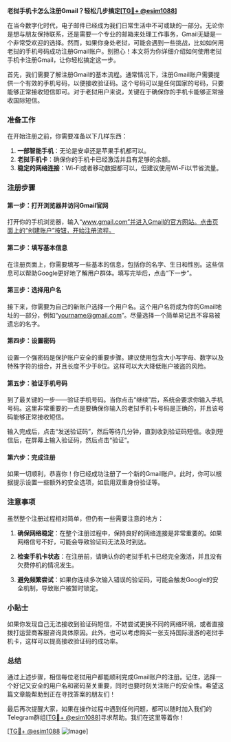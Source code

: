 **老挝手机卡怎么注册Gmail？轻松几步搞定[[TG💪+ @esim1088](https://t.me/s/esim1088)]**

在当今数字化时代，电子邮件已经成为我们日常生活中不可或缺的一部分。无论你是想与朋友保持联系，还是需要一个专业的邮箱来处理工作事务，Gmail无疑是一个非常受欢迎的选择。然而，如果你身处老挝，可能会遇到一些挑战，比如如何用老挝的手机号码成功注册Gmail账户。别担心！本文将为你详细介绍如何使用老挝手机卡注册Gmail，让你轻松搞定这一步。

首先，我们需要了解注册Gmail的基本流程。通常情况下，注册Gmail账户需要提供一个有效的手机号码，以便接收验证码。这个号码可以是任何国家的号码，只要能够正常接收短信即可。对于老挝用户来说，关键在于确保你的手机卡能够正常接收国际短信。

### 准备工作

在开始注册之前，你需要准备以下几样东西：

1. **一部智能手机**：无论是安卓还是苹果手机都可以。
2. **老挝手机卡**：确保你的手机卡已经激活并且有足够的余额。
3. **稳定的网络连接**：Wi-Fi或者移动数据都可以，但建议使用Wi-Fi以节省流量。

### 注册步骤

#### 第一步：打开浏览器并访问Gmail官网

打开你的手机浏览器，输入“www.gmail.com”并进入Gmail的官方网站。点击页面上的“创建账户”按钮，开始注册流程。

#### 第二步：填写基本信息

在注册页面上，你需要填写一些基本的信息，包括你的名字、生日和性别。这些信息可以帮助Google更好地了解用户群体。填写完毕后，点击“下一步”。

#### 第三步：选择用户名

接下来，你需要为自己的新账户选择一个用户名。这个用户名将成为你的Gmail地址的一部分，例如“yourname@gmail.com”。尽量选择一个简单易记且不容易被遗忘的名字。

#### 第四步：设置密码

设置一个强密码是保护账户安全的重要步骤。建议使用包含大小写字母、数字以及特殊字符的组合，并且长度不少于8位。这样可以大大降低账户被盗的风险。

#### 第五步：验证手机号码

到了最关键的一步——验证手机号码。当你点击“继续”后，系统会要求你输入手机号码。这里非常重要的一点是要确保你输入的老挝手机卡号码是正确的，并且该号码能够正常接收短信。

输入完成后，点击“发送验证码”，然后等待几分钟，直到收到验证码短信。收到短信后，在屏幕上输入验证码，然后点击“验证”。

#### 第六步：完成注册

如果一切顺利，恭喜你！你已经成功注册了一个新的Gmail账户。此时，你可以根据提示设置一些额外的安全选项，如启用双重身份验证等。

### 注意事项

虽然整个注册过程相对简单，但仍有一些需要注意的地方：

1. **确保网络稳定**：在整个注册过程中，保持良好的网络连接是非常重要的。如果网络信号不好，可能会导致验证码无法及时到达。
   
2. **检查手机卡状态**：在注册前，请确认你的老挝手机卡已经完全激活，并且没有欠费停机的情况发生。

3. **避免频繁尝试**：如果你连续多次输入错误的验证码，可能会触发Google的安全机制，导致账户被暂时锁定。

### 小贴士

如果你发现自己无法接收到验证码短信，不妨尝试更换不同的网络环境，或者直接拨打运营商客服咨询具体原因。此外，也可以考虑购买一张支持国际漫游的老挝手机卡，这样可以提高接收验证码的成功率。

### 总结

通过上述步骤，相信每位老挝用户都能顺利完成Gmail账户的注册。记住，选择一个好记又安全的用户名和密码至关重要，同时也要时刻关注账户的安全性。希望这篇文章能帮助到正在寻找答案的朋友们！

最后再次提醒大家，如果在操作过程中遇到任何问题，都可以随时加入我们的Telegram群组[[TG💪+ @esim1088](https://t.me/s/esim1088)]寻求帮助。我们在这里等着你！

[[TG💪+ @esim1088](https://t.me/s/esim1088) ![Image](https://i.postimg.cc/4NQfJmqS/Snipaste-2025-05-13-00-14-12.png)]